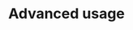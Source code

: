 ---
title: Advanced usage
description: 'Tips and approaches on scaling a metalsmith.js project,'
draft: true
toc: true
layout: default.njk
order: 4
sitemap:
  private: true
config:
  anchors: true
---